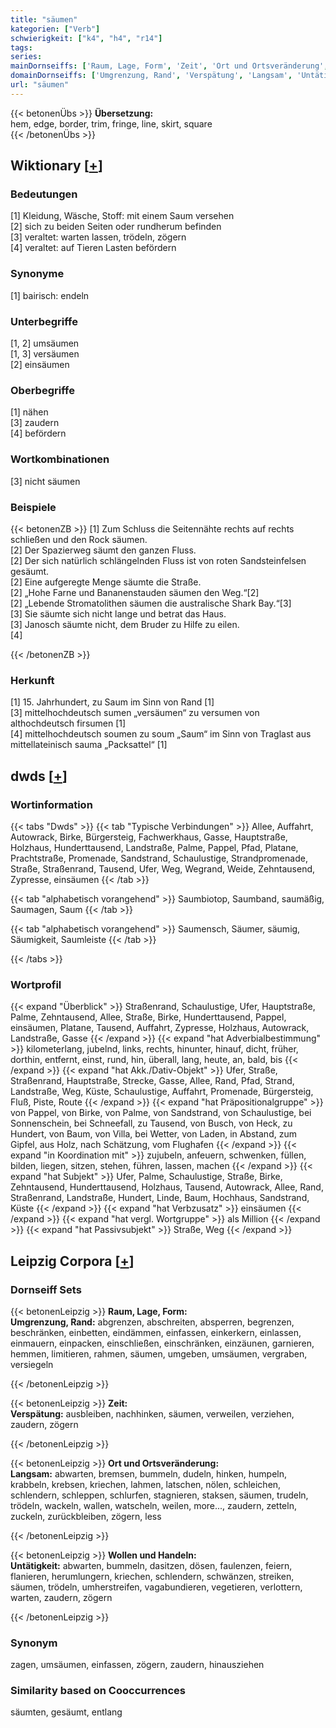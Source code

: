 ```yaml
---
title: "säumen"
kategorien: ["Verb"]
schwierigkeit: ["k4", "h4", "r14"]
tags:
series:
mainDornseiffs: ['Raum, Lage, Form', 'Zeit', 'Ort und Ortsveränderung', 'Wollen und Handeln']
domainDornseiffs: ['Umgrenzung, Rand', 'Verspätung', 'Langsam', 'Untätigkeit']
url: "säumen"
---
```


{{< betonenÜbs >}}
**Übersetzung:**  
hem, edge, border, trim, fringe, line, skirt, square  
{{< /betonenÜbs >}}

## Wiktionary [[+](https://de.wiktionary.org/wiki/säumen)]

### Bedeutungen
[1] Kleidung, Wäsche, Stoff: mit einem Saum versehen  
[2] sich zu beiden Seiten oder rundherum befinden  
[3] veraltet: warten lassen, trödeln, zögern  
[4] veraltet: auf Tieren Lasten befördern  

### Synonyme
[1] bairisch: endeln  

### Unterbegriffe
[1, 2] umsäumen  
[1, 3] versäumen  
[2] einsäumen  

### Oberbegriffe
[1] nähen  
[3] zaudern  
[4] befördern  

### Wortkombinationen
[3] nicht säumen  

### Beispiele
{{< betonenZB >}}
[1] Zum Schluss die Seitennähte rechts auf rechts schließen und den Rock säumen.  
[2] Der Spazierweg säumt den ganzen Fluss.  
[2] Der sich natürlich schlängelnden Fluss ist von roten Sandsteinfelsen gesäumt.  
[2] Eine aufgeregte Menge säumte die Straße.  
[2] „Hohe Farne und Bananenstauden säumen den Weg.“[2]  
[2] „Lebende Stromatolithen säumen die australische Shark Bay.“[3]  
[3] Sie säumte sich nicht lange und betrat das Haus.  
[3] Janosch säumte nicht, dem Bruder zu Hilfe zu eilen.  
[4]  

{{< /betonenZB >}}
### Herkunft
[1] 15. Jahrhundert, zu Saum im Sinn von Rand [1]  
[3] mittelhochdeutsch sumen „versäumen“ zu versumen von althochdeutsch firsumen [1]  
[4] mittelhochdeutsch soumen zu soum „Saum“ im Sinn von Traglast aus mittellateinisch sauma „Packsattel“ [1]  



## dwds [[+](https://www.dwds.de/wb/säumen)]

### Wortinformation
{{< tabs "Dwds" >}}
{{< tab "Typische Verbindungen" >}}
Allee, Auffahrt, Autowrack, Birke, Bürgersteig, Fachwerkhaus, Gasse, Hauptstraße, Holzhaus, Hunderttausend, Landstraße, Palme, Pappel, Pfad, Platane, Prachtstraße, Promenade, Sandstrand, Schaulustige, Strandpromenade, Straße, Straßenrand, Tausend, Ufer, Weg, Wegrand, Weide, Zehntausend, Zypresse, einsäumen
{{< /tab >}}

{{< tab "alphabetisch vorangehend" >}}
Saumbiotop, Saumband, saumäßig, Saumagen, Saum
{{< /tab >}}

{{< tab "alphabetisch vorangehend" >}}
Saumensch, Säumer, säumig, Säumigkeit, Saumleiste
{{< /tab >}}

{{< /tabs >}}

### Wortprofil
{{< expand "Überblick" >}} Straßenrand, Schaulustige, Ufer, Hauptstraße, Palme, Zehntausend, Allee, Straße, Birke, Hunderttausend, Pappel, einsäumen, Platane, Tausend, Auffahrt, Zypresse, Holzhaus, Autowrack, Landstraße, Gasse {{< /expand >}}
{{< expand "hat Adverbialbestimmung" >}} kilometerlang, jubelnd, links, rechts, hinunter, hinauf, dicht, früher, dorthin, entfernt, einst, rund, hin, überall, lang, heute, an, bald, bis {{< /expand >}}
{{< expand "hat Akk./Dativ-Objekt" >}} Ufer, Straße, Straßenrand, Hauptstraße, Strecke, Gasse, Allee, Rand, Pfad, Strand, Landstraße, Weg, Küste, Schaulustige, Auffahrt, Promenade, Bürgersteig, Fluß, Piste, Route {{< /expand >}}
{{< expand "hat Präpositionalgruppe" >}} von Pappel, von Birke, von Palme, von Sandstrand, von Schaulustige, bei Sonnenschein, bei Schneefall, zu Tausend, von Busch, von Heck, zu Hundert, von Baum, von Villa, bei Wetter, von Laden, in Abstand, zum Gipfel, aus Holz, nach Schätzung, vom Flughafen {{< /expand >}}
{{< expand "in Koordination mit" >}} zujubeln, anfeuern, schwenken, füllen, bilden, liegen, sitzen, stehen, führen, lassen, machen {{< /expand >}}
{{< expand "hat Subjekt" >}} Ufer, Palme, Schaulustige, Straße, Birke, Zehntausend, Hunderttausend, Holzhaus, Tausend, Autowrack, Allee, Rand, Straßenrand, Landstraße, Hundert, Linde, Baum, Hochhaus, Sandstrand, Küste {{< /expand >}}
{{< expand "hat Verbzusatz" >}} einsäumen {{< /expand >}}
{{< expand "hat vergl. Wortgruppe" >}} als Million {{< /expand >}}
{{< expand "hat Passivsubjekt" >}} Straße, Weg {{< /expand >}}

## Leipzig Corpora [[+](https://corpora.uni-leipzig.de/en/res?word=säumen&corpusId=deu_newscrawl-public_2018)]

### Dornseiff Sets
{{< betonenLeipzig >}}
**Raum, Lage, Form:**  
**Umgrenzung, Rand:** abgrenzen, abschreiten, absperren, begrenzen, beschränken, einbetten, eindämmen, einfassen, einkerkern, einlassen, einmauern, einpacken, einschließen, einschränken, einzäunen, garnieren, hemmen, limitieren, rahmen, säumen, umgeben, umsäumen, vergraben, versiegeln  

{{< /betonenLeipzig >}}


{{< betonenLeipzig >}}
**Zeit:**  
**Verspätung:** ausbleiben, nachhinken, säumen, verweilen, verziehen, zaudern, zögern  

{{< /betonenLeipzig >}}


{{< betonenLeipzig >}}
**Ort und Ortsveränderung:**  
**Langsam:** abwarten, bremsen, bummeln, dudeln, hinken, humpeln, krabbeln, krebsen, kriechen, lahmen, latschen, nölen, schleichen, schlendern, schleppen, schlurfen, stagnieren, staksen, säumen, trudeln, trödeln, wackeln, wallen, watscheln, weilen, more..., zaudern, zetteln, zuckeln, zurückbleiben, zögern, less  

{{< /betonenLeipzig >}}


{{< betonenLeipzig >}}
**Wollen und Handeln:**  
**Untätigkeit:** abwarten, bummeln, dasitzen, dösen, faulenzen, feiern, flanieren, herumlungern, kriechen, schlendern, schwänzen, streiken, säumen, trödeln, umherstreifen, vagabundieren, vegetieren, verlottern, warten, zaudern, zögern  

{{< /betonenLeipzig >}}

### Synonym
zagen, umsäumen, einfassen, zögern, zaudern, hinausziehen


### Similarity based on Cooccurrences
säumten, gesäumt, entlang

